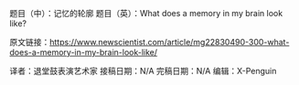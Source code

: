 题目（中）：记忆的轮廓
题目（英）：What does a memory in my brain look like?

原文链接：https://www.newscientist.com/article/mg22830490-300-what-does-a-memory-in-my-brain-look-like/

译者：退堂鼓表演艺术家
接稿日期：N/A
完稿日期：N/A
编辑：X-Penguin
